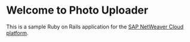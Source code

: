 # Welcome to Photo Uploader

This is a sample Ruby on Rails application for the [SAP NetWeaver Cloud platform](
http://scn.sap.com/community/developer-center/cloud-platform).